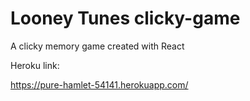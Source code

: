 # Looney Tunes clicky-game

A clicky memory game created with React

Heroku link: 

https://pure-hamlet-54141.herokuapp.com/
